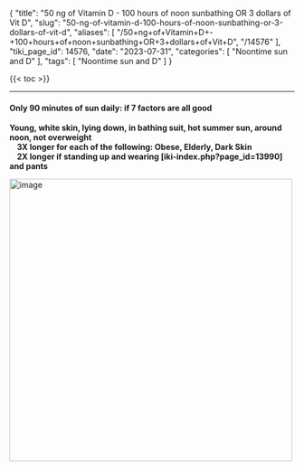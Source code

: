 {
    "title": "50 ng of Vitamin D - 100 hours of noon sunbathing OR 3 dollars of Vit D",
    "slug": "50-ng-of-vitamin-d-100-hours-of-noon-sunbathing-or-3-dollars-of-vit-d",
    "aliases": [
        "/50+ng+of+Vitamin+D+-+100+hours+of+noon+sunbathing+OR+3+dollars+of+Vit+D",
        "/14576"
    ],
    "tiki_page_id": 14576,
    "date": "2023-07-31",
    "categories": [
        "Noontime sun and D"
    ],
    "tags": [
        "Noontime sun and D"
    ]
}


{{< toc >}} 

---

#### Only 90 minutes of sun daily: if 7 factors are all good

 **Young, white skin, lying down, in bathing suit, hot summer sun, around noon, not overweight  
 &nbsp; &nbsp; 3X longer for each of the following: Obese, Elderly, Dark Skin  
 &nbsp; &nbsp; 2X longer if standing up and  wearing <span>[iki-index.php?page_id=13990]</span> and pants**   

<img src="https://d1bk1kqxc0sym.cloudfront.net/attachments/jpeg/time-in-sun-50-ng.jpg" alt="image" width="500">